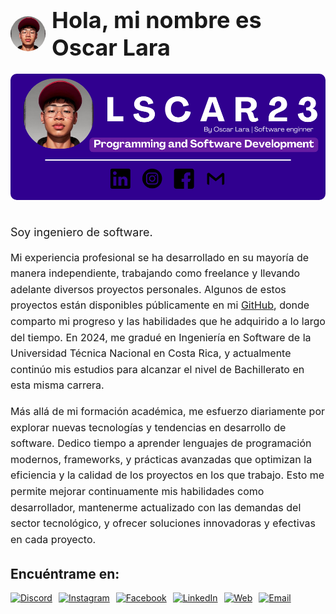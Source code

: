 <div style="display: flex; align-items: center; margin-bottom: 20px;">
    <img src="./10scar.png" alt="Oscar Lara" style="width:56px; height:56px; border-radius:50%; margin-right:10px">
    <strong style="font-size: 36px;">Hola, mi nombre es Oscar Lara</strong> 
</div>

<img src="./Oscar.png" alt="Oscar Lara GitHub" style="border-radius: 10px; margin-bottom: 20px;">

<p style="font-size: 18px;">
    Soy ingeniero de software.
</p>

<p style="font-size: 16px; line-height: 1.6;">
    Mi experiencia profesional se ha desarrollado en su mayoría de manera independiente, trabajando como freelance y llevando adelante diversos proyectos personales. Algunos de estos proyectos están disponibles públicamente en mi <a href="https://github.com/LSCAR23" target="_blank">GitHub</a>, donde comparto mi progreso y las habilidades que he adquirido a lo largo del tiempo. En 2024, me gradué en Ingeniería en Software de la Universidad Técnica Nacional en Costa Rica, y actualmente continúo mis estudios para alcanzar el nivel de Bachillerato en esta misma carrera.
</p>

<p style="font-size: 16px; line-height: 1.6;">
    Más allá de mi formación académica, me esfuerzo diariamente por explorar nuevas tecnologías y tendencias en desarrollo de software. Dedico tiempo a aprender lenguajes de programación modernos, frameworks, y prácticas avanzadas que optimizan la eficiencia y la calidad de los proyectos en los que trabajo. Esto me permite mejorar continuamente mis habilidades como desarrollador, mantenerme actualizado con las demandas del sector tecnológico, y ofrecer soluciones innovadoras y efectivas en cada proyecto.
</p>

<h2>Encuéntrame en:</h2>

<div style="display: flex; flex-wrap: wrap; gap: 10px; margin-top: 10px;">
    <a href="https://mouredev.com/discord" target="_blank"><img src="https://img.shields.io/badge/Discord-mouredev-5865F2?style=for-the-badge&logo=discord&logoColor=white&labelColor=101010" alt="Discord"></a>
    <a href="https://instagram.com/10scar23" target="_blank"><img src="https://img.shields.io/badge/Instagram-@10scar23-E4405F?style=for-the-badge&logo=instagram&logoColor=white&labelColor=101010" alt="Instagram"></a>
    <a href="https://www.facebook.com/oscar.lara.33865854/?locale=es_LA" target="_blank"><img src="https://img.shields.io/badge/Facebook-@Oscar_Lara-1877F2?style=for-the-badge&logo=facebook&logoColor=white&labelColor=101010" alt="Facebook"></a>
    <a href="https://www.linkedin.com/in/oscar-enríquez-lara-69706426a/" target="_blank"><img src="https://img.shields.io/badge/LinkedIn-Oscar_Lara-0077B5?style=for-the-badge&logo=linkedin&logoColor=white&labelColor=101010" alt="LinkedIn"></a>
    <a href="https://porfolio10scar23.netlify.app" target="_blank"><img src="https://img.shields.io/badge/10scar.com-14a1f0?style=for-the-badge&logo=dev.to&logoColor=white&labelColor=101010" alt="Web"></a>
    <a href="mailto:laraoscar2310@gmail.com" target="_blank"><img src="https://img.shields.io/badge/laraoscar2310@gmail.com-email_personal_(respuesta_lenta)-D14836?style=for-the-badge&logo=gmail&logoColor=white&labelColor=101010" alt="Email"></a>
</div>
